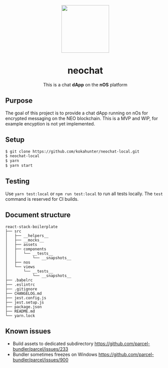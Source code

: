 <p align="center">
  <img src="./logo.png" width="150px" /> 
</p>

<h1 align="center">neochat</h1>

<p align="center">
  This is a chat <strong>dApp</strong> on the <strong>nOS</strong> platform
</p>

## Purpose
The goal of this project is to provide a chat dApp running on nOs for encrypted messaging on the NEO blockchain. This is a MVP and WIP, for example encyption is not yet implemented. 


## Setup
```bash
$ git clone https://github.com/kokahunter/neochat-local.git
$ neochat-local
$ yarn
$ yarn start
```

## Testing
Use `yarn test:local` or `npm run test:local` to run all tests locally. The `test` command is reserved for CI builds.

## Document structure
```
react-stack-boilerplate
├── src
│   ├── __helpers__
│   ├── __mocks__
│   ├── assets
│   ├── components
│   │   └── __tests__
│   │       └── __snapshots__
│   ├── nos
│   └── views
│       └── __tests__
│           └── __snapshots__
├── .babelrc
├── .eslintrc
├── .gitignore
├── CHANGELOG.md
├── jest.config.js
├── jest.setup.js
├── package.json
├── README.md
└── yarn.lock
```

## Known issues
 * Build assets to dedicated subdirectory https://github.com/parcel-bundler/parcel/issues/233
 * Bundler sometimes freezes on Windows https://github.com/parcel-bundler/parcel/issues/900
